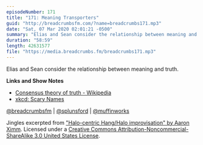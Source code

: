 ```yaml
---
episodeNumber: 171
title: "171: Meaning Transporters"
guid: "http://breadcrumbsfm.com/?name=breadcrumbs171.mp3"
date: "Sat, 07 Mar 2020 02:01:21 -0500"
summary: "Elias and Sean consider the relationship between meaning and truth."
duration: "58:59"
length: 42631577
file: "https://media.breadcrumbs.fm/breadcrumbs171.mp3"
---
```

Elias and Sean consider the relationship between meaning and truth.

**Links and Show Notes**
- [Consensus theory of truth - Wikipedia](https://en.wikipedia.org/wiki/Consensus_theory_of_truth)
- [xkcd: Scary Names](https://www.xkcd.com/1242/)

[@breadcrumbsfm](https://twitter.com/breadcrumbsfm) | [@splunsford](https://twitter.com/splunsford) | [@muffinworks](https://twitter.com/muffinworks)

Jingles excerpted from ["Halo-centric Hang/Halo improvisation" by Aaron Ximm](http://freemusicarchive.org/music/aaron_ximm/handpans_and_the_hang/). Licensed under a [Creative Commons Attribution-Noncommercial-ShareAlike 3.0 United States License](http://creativecommons.org/licenses/by-nc-sa/3.0/us/).